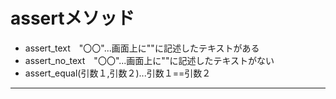 # assertメソッド
- assert_text　"〇〇"...画面上に""に記述したテキストがある
- assert_no_text　"〇〇"...画面上に""に記述したテキストがない
- assert_equal(引数１,引数２)...引数１==引数２
***
